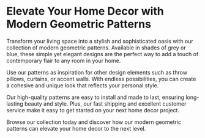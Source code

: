<!--font:Montserrat-->

# Elevate Your Home Decor with Modern Geometric Patterns

Transform your living space into a stylish and sophisticated oasis with our collection of modern geometric patterns. Available in shades of grey or blue, these simple yet elegant designs are the perfect way to add a touch of contemporary flair to any room in your home.

Use our patterns as inspiration for other design elements such as throw pillows, curtains, or accent walls. With endless possibilities, you can create a cohesive and unique look that reflects your personal style.

Our high-quality patterns are easy to install and made to last, ensuring long-lasting beauty and style. Plus, our fast shipping and excellent customer service make it easy to get started on your next home decor project.

Browse our collection today and discover how our modern geometric patterns can elevate your home decor to the next level.

<!--

Write me markdown content of website with wallpaper:

"A wallpaper with a repeating pattern of simple geometric shapes, in a monochromatic color palette such as grey or blue."

The header of the page should not be copy of the text but rather a real content of the website which is using this wallpaper.


---


# Geometric Wallpaper for a Modern Look

Transform your space with our geometric wallpaper featuring a repeating pattern of simple shapes in a monochromatic color palette. Choose from shades of grey or blue to create a modern and sophisticated atmosphere in any room.

Our high-quality wallpaper is easy to install and durable, ensuring long-lasting beauty and style. Whether you're updating a home office, bedroom, or living room, this wallpaper is the perfect choice for adding a touch of contemporary elegance to your decor.

Order now and enjoy fast shipping and excellent customer service. Contact us today to learn more about our geometric wallpaper options and how they can enhance your home's aesthetic.


---


Heading should not include word "wallpaper". The website should not be about the wallpaper itself, wallpaper is just a related background, rewrite whole content.


---


# Elevate Your Space with Modern Geometric Patterns

Looking to give your living space a modern and sophisticated feel? Look no further than our collection of geometric patterns in monochromatic shades of grey or blue. These simple yet stylish designs are the perfect way to elevate any room in your home.

Our high-quality patterns are available as wallpaper, but they can also be used as inspiration for other design elements such as throw pillows, curtains, or accent walls. With endless possibilities, you can create a cohesive and contemporary look that's uniquely yours.

Easy to install and durable, our geometric patterns are made to last. Plus, our fast shipping and excellent customer service make it easy to get started on your next home decor project.

Browse our collection today and discover how our modern geometric patterns can transform your space into a work of art.


---


Heading is too long, rewrite whole content.


---


# Modern Geometric Patterns for a Stylish Home

Add a touch of sophistication to your living space with our collection of modern geometric patterns. Available in shades of grey or blue, these simple yet stylish designs are the perfect way to elevate any room in your home.

Use our patterns as inspiration for other design elements such as throw pillows, curtains, or accent walls. With endless possibilities, you can create a cohesive and contemporary look that's uniquely yours.

Our high-quality patterns are made to last and easy to install. Plus, our fast shipping and excellent customer service make it easy to get started on your next home decor project.

Browse our collection today and discover how our modern geometric patterns can transform your space into a work of art.


---


Heading is too long, rewrite whole content.


---


# Elevate Your Home Decor with Modern Geometric Patterns

Transform your living space into a stylish and sophisticated oasis with our collection of modern geometric patterns. Available in shades of grey or blue, these simple yet elegant designs are the perfect way to add a touch of contemporary flair to any room in your home.

Use our patterns as inspiration for other design elements such as throw pillows, curtains, or accent walls. With endless possibilities, you can create a cohesive and unique look that reflects your personal style.

Our high-quality patterns are easy to install and made to last, ensuring long-lasting beauty and style. Plus, our fast shipping and excellent customer service make it easy to get started on your next home decor project.

Browse our collection today and discover how our modern geometric patterns can elevate your home decor to the next level.


---


Write me a Google font which is best fitting for the website.

Pick from the list:
- Poppins
- Inter
- Futura
- Roboto
- Open Sans
- Lato
- Great Vibes
- Playfair Display
- IBM Plex Sans
- Exo 2
- Alegreya
- Dancing Script
- Lobster
- Orbitron
- Barlow Condensed
- Montserrat
- Raleway


Write just the font name nothing else.


---


Montserrat

-->
